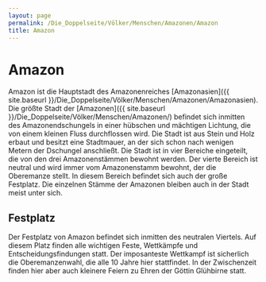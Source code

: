 ```yaml
---
layout: page
permalink: /Die_Doppelseite/Völker/Menschen/Amazonen/Amazon
title: Amazon
---
```


# Amazon

Amazon ist die Hauptstadt des Amazonenreiches [Amazonasien]({{ site.baseurl }}/Die_Doppelseite/Völker/Menschen/Amazonen/Amazonasien). Die größte Stadt der [Amazonen]({{ site.baseurl }}/Die_Doppelseite/Völker/Menschen/Amazonen/) befindet sich inmitten des Amazonendschungels in einer hübschen und mächtigen Lichtung, die von einem kleinen Fluss durchflossen wird. Die Stadt ist aus Stein und Holz erbaut und besitzt eine Stadtmauer, an der sich schon nach wenigen Metern der Dschungel anschließt. Die Stadt ist in vier Bereiche eingeteilt, die von den drei Amazonenstämmen bewohnt werden. Der vierte Bereich ist neutral und wird immer vom Amazonenstamm bewohnt, der die Oberemanze stellt. In diesem Bereich befindet sich auch der große Festplatz. Die einzelnen Stämme der Amazonen bleiben auch in der Stadt meist unter sich.

## Festplatz

Der Festplatz von Amazon befindet sich inmitten des neutralen Viertels. Auf diesem Platz finden alle wichtigen Feste, Wettkämpfe und Entscheidungsfindungen statt. Der imposanteste Wettkampf ist sicherlich die Oberemanzenwahl, die alle 10 Jahre hier stattfindet. In der Zwischenzeit finden hier aber auch kleinere Feiern zu Ehren der Göttin Glühbirne statt.


